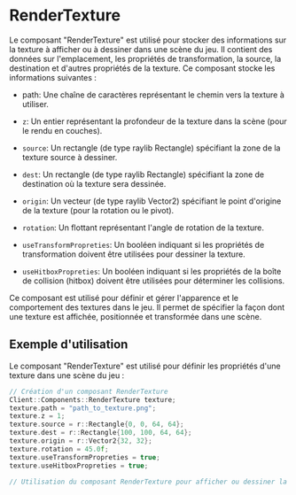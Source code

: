 # RenderTexture
Le composant "RenderTexture" est utilisé pour stocker des informations sur la texture à afficher ou à dessiner dans une scène du jeu. Il contient des données sur l'emplacement, les propriétés de transformation, la source, la destination et d'autres propriétés de la texture. Ce composant stocke les informations suivantes :

- path: Une chaîne de caractères représentant le chemin vers la texture à utiliser.
- `z`: Un entier représentant la profondeur de la texture dans la scène (pour le rendu en couches).


- `source`: Un rectangle (de type raylib Rectangle) spécifiant la zone de la texture source à dessiner.


- `dest`: Un rectangle (de type raylib Rectangle) spécifiant la zone de destination où la texture sera dessinée.


- `origin`: Un vecteur (de type raylib Vector2) spécifiant le point d'origine de la texture (pour la rotation ou le pivot).


- `rotation`: Un flottant représentant l'angle de rotation de la texture.


- `useTransformPropreties`: Un booléen indiquant si les propriétés de transformation doivent être utilisées pour dessiner la texture.


- `useHitboxPropreties`: Un booléen indiquant si les propriétés de la boîte de collision (hitbox) doivent être utilisées pour déterminer les collisions.



Ce composant est utilisé pour définir et gérer l'apparence et le comportement des textures dans le jeu. Il permet de spécifier la façon dont une texture est affichée, positionnée et transformée dans une scène.

## Exemple d'utilisation
Le composant "RenderTexture" est utilisé pour définir les propriétés d'une texture dans une scène du jeu :

```cpp
// Création d'un composant RenderTexture
Client::Components::RenderTexture texture;
texture.path = "path_to_texture.png";
texture.z = 1;
texture.source = r::Rectangle{0, 0, 64, 64};
texture.dest = r::Rectangle{100, 100, 64, 64};
texture.origin = r::Vector2{32, 32};
texture.rotation = 45.0f;
texture.useTransformPropreties = true;
texture.useHitboxPropreties = true;

// Utilisation du composant RenderTexture pour afficher ou dessiner la texture dans la scène
```